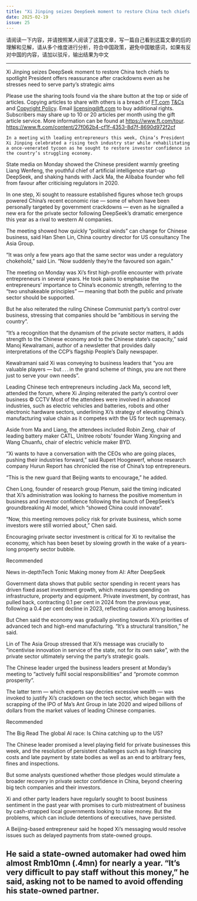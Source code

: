 ```yaml
---
title: "Xi Jinping seizes DeepSeek moment to restore China tech chiefs to spotlight"
date: 2025-02-19
issue: 25
---
```


请阅读一下内容，并请按照某人阅读了这篇文章，写一篇自己看到这篇文章的后的理解和见解，请从多个维度进行分析，符合中国政策，避免中国敏感词，如果有反对中国的内容，请加以驳斥，输出结果为中文

----
Xi Jinping seizes DeepSeek moment to restore China tech chiefs to spotlight
President offers reassurance after crackdowns even as he stresses need to serve party’s strategic aims

Please use the sharing tools found via the share button at the top or side of articles. Copying articles to share with others is a breach of [FT.com](https://www.ft.com/) [T&Cs](https://help.ft.com/help/legal-privacy/terms-conditions/) and [Copyright Policy](https://help.ft.com/help/legal-privacy/copyright/copyright-policy/). Email [licensing@ft.com](mailto:licensing@ft.com) to buy additional rights. Subscribers may share up to 10 or 20 articles per month using the gift article service. More information can be found at https://www.ft.com/tour.
	https://www.ft.com/content/27f062b4-cf1f-4353-8d7f-8690d972f2cf

	In a meeting with leading entrepreneurs this week, China’s President Xi Jinping celebrated a rising tech industry star while rehabilitating a once-venerated tycoon as he sought to restore investor confidence in the country’s struggling economy.

State media on Monday showed the Chinese president warmly greeting Liang Wenfeng, the youthful chief of artificial intelligence start-up DeepSeek, and shaking hands with Jack Ma, the Alibaba founder who fell from favour after criticising regulators in 2020.

In one step, Xi sought to reassure established figures whose tech groups powered China’s recent economic rise — some of whom have been personally targeted by government crackdowns — even as he signalled a new era for the private sector following DeepSeek’s dramatic emergence this year as a rival to western AI companies.

The meeting showed how quickly “political winds” can change for Chinese business, said Han Shen Lin, China country director for US consultancy The Asia Group. 

“It was only a few years ago that the same sector was under a regulatory chokehold,” said Lin. “Now suddenly they’re the favoured son again.”

The meeting on Monday was Xi’s first high-profile encounter with private entrepreneurs in several years. He took pains to emphasise the entrepreneurs’ importance to China’s economic strength, referring to the “two unshakeable principles” — meaning that both the public and private sector should be supported.

But he also reiterated the ruling Chinese Communist party’s control over business, stressing that companies should be “ambitious in serving the country”.

“It’s a recognition that the dynamism of the private sector matters, it adds strength to the Chinese economy and to the Chinese state’s capacity,” said Manoj Kewalramani, author of a newsletter that provides daily interpretations of the CCP’s flagship People’s Daily newspaper.

Kewalramani said Xi was conveying to business leaders that “you are valuable players — but . . . in the grand scheme of things, you are not there just to serve your own needs”. 


Leading Chinese tech entrepreneurs including Jack Ma, second left, attended the forum, where Xi Jinping reiterated the party’s control over business © CCTV
Most of the attendees were involved in advanced industries, such as electric vehicles and batteries, robots and other electronic hardware sectors, underlining Xi’s strategy of elevating China’s manufacturing value chain as it competes with the US for tech supremacy.

Aside from Ma and Liang, the attendees included Robin Zeng, chair of leading battery maker CATL, Unitree robots’ founder Wang Xingxing and Wang Chuanfu, chair of electric vehicle maker BYD. 

“Xi wants to have a conversation with the CEOs who are going places, pushing their industries forward,” said Rupert Hoogewerf, whose research company Hurun Report has chronicled the rise of China’s top entrepreneurs.

“This is the new guard that Beijing wants to encourage,” he added.

Chen Long, founder of research group Plenum, said the timing indicated that Xi’s administration was looking to harness the positive momentum in business and investor confidence following the launch of DeepSeek’s groundbreaking AI model, which “showed China could innovate”.

“Now, this meeting removes policy risk for private business, which some investors were still worried about,” Chen said.

Encouraging private sector investment is critical for Xi to revitalise the economy, which has been beset by slowing growth in the wake of a years-long property sector bubble.

Recommended

News in-depthTech Tonic
Making money from AI: After DeepSeek

Government data shows that public sector spending in recent years has driven fixed asset investment growth, which measures spending on infrastructure, property and equipment. Private investment, by contrast, has pulled back, contracting 0.1 per cent in 2024 from the previous year, following a 0.4 per cent decline in 2023, reflecting caution among business.

But Chen said the economy was gradually pivoting towards Xi’s priorities of advanced tech and high-end manufacturing. “It’s a structural transition,” he said.

Lin of The Asia Group stressed that Xi’s message was crucially to “incentivise innovation in service of the state, not for its own sake”, with the private sector ultimately serving the party’s strategic goals.

The Chinese leader urged the business leaders present at Monday’s meeting to “actively fulfil social responsibilities” and “promote common prosperity”.

The latter term — which experts say decries excessive wealth — was invoked to justify Xi’s crackdown on the tech sector, which began with the scrapping of the IPO of Ma’s Ant Group in late 2020 and wiped billions of dollars from the market values of leading Chinese companies.

Recommended

The Big Read
The global AI race: Is China catching up to the US?

The Chinese leader promised a level playing field for private businesses this week, and the resolution of persistent challenges such as high financing costs and late payment by state bodies as well as an end to arbitrary fees, fines and inspections.

But some analysts questioned whether those pledges would stimulate a broader recovery in private sector confidence in China, beyond cheering big tech companies and their investors. 

Xi and other party leaders have regularly sought to boost business sentiment in the past year with promises to curb mistreatment of business by cash-strapped local governments looking to raise money. But the problems, which can include detentions of executives, have persisted. 

A Beijing-based entrepreneur said he hoped Xi’s messaging would resolve issues such as delayed payments from state-owned groups. 

He said a state-owned automaker had owed him almost Rmb10mn (.4mn) for nearly a year. “It’s very difficult to pay staff without this money,” he said, asking not to be named to avoid offending his state-owned partner.
----
